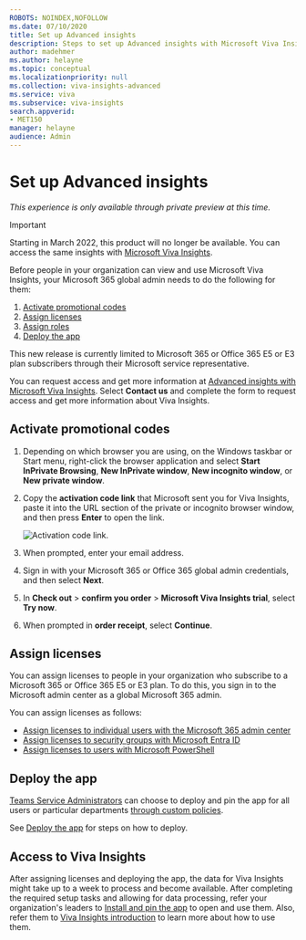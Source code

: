 ```yaml
---
ROBOTS: NOINDEX,NOFOLLOW
ms.date: 07/10/2020
title: Set up Advanced insights
description: Steps to set up Advanced insights with Microsoft Viva Insights
author: madehmer
ms.author: helayne
ms.topic: conceptual
ms.localizationpriority: null
ms.collection: viva-insights-advanced 
ms.service: viva 
ms.subservice: viva-insights 
search.appverid: 
- MET150 
manager: helayne
audience: Admin
---
```

# Set up Advanced insights

*This experience is only available through private preview at this time.*

>[!Important]
>Starting in March 2022, this product will no longer be available. You can access the same insights with [Microsoft Viva Insights](https://www.microsoft.com/microsoft-viva/insights/).

Before people in your organization can view and use Microsoft Viva Insights, your Microsoft 365 global admin needs to do the following for them:

1. [Activate promotional codes](#activate-promotional-codes)
2. [Assign licenses](#assign-licenses)
3. [Assign roles](assign-roles.md)
4. [Deploy the app](deploy.md)

This new release is currently limited to Microsoft 365 or Office 365 E5 or E3 plan subscribers through their Microsoft service representative.

You can request access and get more information at [Advanced insights with Microsoft Viva Insights](https://www.microsoft.com/microsoft-365/business/workplace-analytics). Select **Contact us** and complete the form to request access and get more information about Viva Insights.

## Activate promotional codes

1. Depending on which browser you are using, on the Windows taskbar or Start menu, right-click the browser application and select **Start InPrivate Browsing**, **New InPrivate window**, **New incognito window**, or **New private window**.
2. Copy the **activation code link** that Microsoft sent you for Viva Insights, paste it into the URL section of the private or incognito browser window, and then press **Enter** to open the link.

   ![Activation code link.](./images/sign-in.png)

3. When prompted, enter your email address.
4. Sign in with your Microsoft 365 or Office 365 global admin credentials, and then select **Next**.
5. In **Check out** > **confirm you order** > **Microsoft Viva Insights trial**, select **Try now**.
6. When prompted in **order receipt**, select **Continue**.

## Assign licenses

You can assign licenses to people in your organization who subscribe to a Microsoft 365 or Office 365 E5 or E3 plan. To do this, you sign in to the Microsoft admin center as a global Microsoft 365 admin.

<!-- KEEPING ORIGINAL TEXT IN CASE WE NEED IT AGAIN (BECAUSE OF SWEDEN) AT END OF 2021: 
You must be able to sign in as a global Microsoft 365 admin to use the Microsoft admin center to assign licenses to people in your organization who subscribe to Microsoft 365 or Office 365 E5 or E3 plan whose [Microsoft 365 datacenter geo location is North America](https://learn.microsoft.com/microsoft-365/enterprise/microsoft-365-multi-geo#microsoft-365-multi-geo-availability). -->

You can assign licenses as follows:

* [Assign licenses to individual users with the Microsoft 365 admin center](assign-licenses.md)
* [Assign licenses to security groups with Microsoft Entra ID](assign-licenses.md)
* [Assign licenses to users with Microsoft PowerShell](assign-licenses-pshell.md)

## Deploy the app

[Teams Service Administrators](/microsoftteams/using-admin-roles#teams-roles-and-capabilities) can choose to deploy and pin the app for all users or particular departments [through custom policies](/microsoftteams/teams-app-setup-policies).

See [Deploy the app](deploy.md) for steps on how to deploy.

## Access to Viva Insights

After assigning licenses and deploying the app, the data for Viva Insights might take up to a week to process and become available. After completing the required setup tasks and allowing for data processing, refer your organization's leaders to [Install and pin the app](install.md) to open and use them. Also, refer them to [Viva Insights introduction](./intro.md) to learn more about how to use them.
